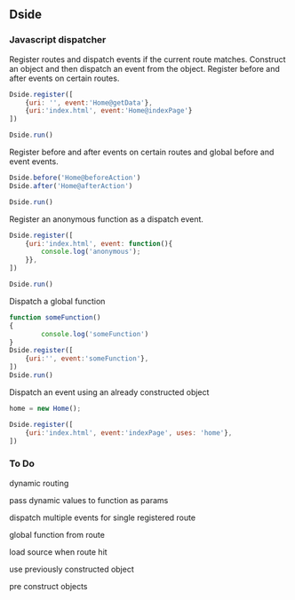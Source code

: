 ## Dside
### Javascript dispatcher

Register routes and dispatch events if the current route matches.
Construct an object and then dispatch an event from the object.
Register before and after events on certain routes.
```javascript
Dside.register([
	{uri: '', event:'Home@getData'},
	{uri:'index.html', event:'Home@indexPage'}
])

Dside.run()
```

Register before and after events on certain routes and global before and event events.
```javascript
Dside.before('Home@beforeAction')
Dside.after('Home@afterAction')

Dside.run()
```

Register an anonymous function as a dispatch event.
```javascript
Dside.register([
	{uri:'index.html', event: function(){
		console.log('anonymous');
	}},
])

Dside.run()
```

Dispatch a global function
```javascript
function someFunction()
{
		console.log('someFunction')
}
Dside.register([
	{uri:'', event:'someFunction'},
])
Dside.run()
```

Dispatch an event using an already constructed object
```javascript
home = new Home();

Dside.register([
	{uri:'index.html', event:'indexPage', uses: 'home'},
])
```

### To Do
dynamic routing  

pass dynamic values to function as params  

dispatch multiple events for single registered route  

global function from route  

load source when route hit  

use previously constructed object  

pre construct objects